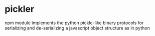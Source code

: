 # pickler
npm module implements the python pickle-like binary protocols for serializing and de-serializing a javascript object structure as in python
